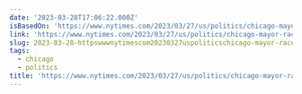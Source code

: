 ```yaml
---
date: '2023-03-28T17:06:22.000Z'
isBasedOn: 'https://www.nytimes.com/2023/03/27/us/politics/chicago-mayor-race.html'
link: 'https://www.nytimes.com/2023/03/27/us/politics/chicago-mayor-race.html'
slug: 2023-03-28-httpswwwnytimescom20230327uspoliticschicago-mayor-racehtml
tags:
  - chicago
  - politics
title: 'https://www.nytimes.com/2023/03/27/us/politics/chicago-mayor-race.html'
---
```


